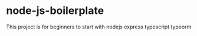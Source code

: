 # node-js-boilerplate
This project is for beginners to start with nodejs express typescript typeorm

